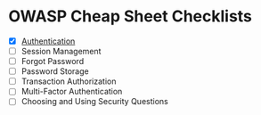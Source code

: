 # OWASP Cheap Sheet Checklists

- [X] [Authentication](./authentication.md)
- [ ] Session Management
- [ ] Forgot Password
- [ ] Password Storage
- [ ] Transaction Authorization
- [ ] Multi-Factor Authentication
- [ ] Choosing and Using Security Questions
